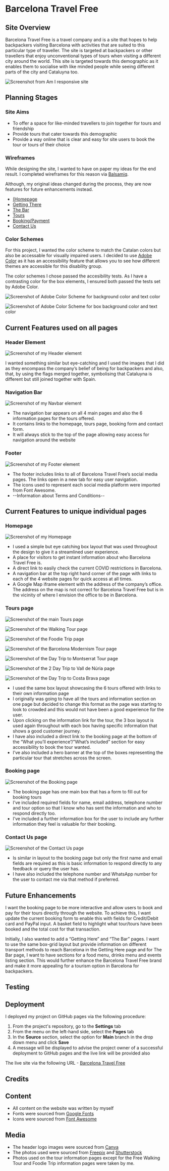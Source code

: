 # Barcelona Travel Free

## Site Overview

Barcelona Travel Free is a travel company and is a site that hopes to help backpackers visiting Barcelona with activities that are suited to this particular type of traveller. The site is targeted at backpackers or other travellers that enjoy unconventional types of tours when visiting a different city around the world. This site is targeted towards this demographic as it enables them to socialise with like minded people while seeing different parts of the city and Cataluyna too.

![Screenshot from Am I responsive site](assets/../docs/screenshots/am-i-responsive.png)

## Planning Stages

### Site Aims

* To offer a space for like-minded travellers to join together for tours and friendship
* Provide tours that cater towards this demographic
* Provide a way online that is clear and easy for site users to book the tour or tours of their choice

### Wireframes

While designing the site, I wanted to have on paper my ideas for the end result. I completed wireframes for this reason via [Balsamiq](https://balsamiq.com/). 

Although, my original ideas changed during the process, they are now features for future enhancements instead.

* [(Homepage](assets/../docs/Wireframes/homepage-wireframe.png)
* [Getting There](assets/../docs/Wireframes/gettingthere-wireframe.png)
* [The Bar](assets/../docs/Wireframes/bar-wireframe.png)
* [Tours](assets/../docs/Wireframes/tours-wireframe.png)
* [Booking/Payment](assets/../docs/Wireframes/booking-wireframe.png)
* [Contact Us](assets/../docs/Wireframes/contact-wireframe.png)

### Color Schemes

For this project, I wanted the color scheme to match the Catalan colors but also be accessable for visually impaired users. I decided to use [Adobe Color](https://color.adobe.com/) as it has an accessibility feature that allows you to see how different themes are accessible for this disability group. 

The color schemes I chose passed the accesibility tests. As I have a contrasting color for the box elements, I ensured both passed the tests set by Adobe Color.

![Screenshot of Adobe Color Scheme for background color and text color](assets/screenshots/../../docs/screenshots/color%20background%20accessability.png)

![Screenshot of Adobe Color Scheme for box background color and text color](assets/screenshots/../../docs/screenshots/color-boxes-accessability.png)

## Current Features used on all pages

### Header Element

![Screenshot of my Header element](assets/../docs/screenshots/header-navbar.png)

I wanted something similar but eye-catching and I used the images that I did as they encompass the company’s belief of being for backpackers and also, that, by using the flags merged together, symbolising that Cataluyna is different but still joined together with Spain. 

### Navigation Bar

![Screenshot of my Navbar element](assets/../docs/screenshots/nav-bar.png)

* The navigation bar appears on all 4 main pages and also the 6 information pages for the tours offered.
* It contains links to the homepage, tours page, booking form and contact form. 
* It will always stick to the top of the page allowing easy access for navigation around the website

### Footer

![Screenshot of my Footer element](assets/../docs/screenshots/footer.png)

* The footer includes links to all of Barcelona Travel Free’s social media pages. The links open in a new tab for easy user navigation.
* The icons used to represent each social media platform were imported from Font Awesome.
* --Information about Terms and Conditions-- 

## Current Features to unique individual pages

### Homepage

![Screenshot of my Homepage](assets/../docs/screenshots/index-page.png)

* I used a simple but eye catching box layout that was used throughout the design to give it a streamlined user experience.
* A place for visitors to get instant information about who Barcelona Travel Free is.
* A direct link to easily check the current COVID restrictions in Barcelona.
* A navigation bar at the top right hand corner of the page with links to each of the 4 website pages for quick access at all times. 
* A Google Map iframe element with the address of the company’s office. The address on the map is not correct for Barcelona Travel Free but is in the vicinity of where I envision the office to be in Barcelona.

### Tours page

![Screenshot of the main Tours page](assets/../docs/screenshots/tours-main.png)

![Screenshot of the Walking Tour page](assets/../docs/screenshots/walking-tour-page.png)

![Screenshot of the Foodie Trip page](assets/../docs/screenshots/foodie-trip-page.png)

![Screenshot of the Barcelona Modernism Tour page](assets/../docs/screenshots/modernism-tour-page.png)

![Screenshot of the Day Trip to Montserrat Tour page](assets/../docs/screenshots/montserrat-tour-page.png)

![Screenshot of the 2 Day Trip to Vall de Núria page](assets/../docs/screenshots/nuria-tour-page.png)

![Screenshot of the Day Trip to Costa Brava page](assets/../docs/screenshots/costabrava-tour-page.png)

* I used the same box layout showcasing the 6 tours offered with links to their own information page
* I originally was going to have all the tours and information section on one page but decided to change this format as the page was starting to look to crowded and this would not have been a good experience for the user.
* Upon clicking on the information link for the tour, the 3 box layout is used again throughout with each box having specific information that shows a good customer journey.
* I have also included a direct link to the booking page at the bottom of the “What you’ll experience”/”What’s included” section for easy accessibility to book the tour wanted.
* I’ve also included a hero banner at the top of the boxes representing the particular tour that stretches across the screen.

### Booking page

![Screenshot of the Booking page](assets/screenshots/../../docs/screenshots/booking-form.png)

* The booking page has one main box that has a form to fill out for booking tours
* I’ve included required fields for name, email address, telephone number and tour option so that I know who has sent the information and who to respond directly too.
* I’ve included a further information box for the user to include any further information they feel is valuable for their booking.

### Contact Us page

![Screenshot of the Contact Us page](assets/../docs/screenshots/contact-page.png)

* Is similar in layout to the booking page but only the first name and email fields are required as this is basic information to respond directly to any feedback or query the user has.
* I have also included the telephone number and WhatsApp number for the user to contact me via that method if preferred. 

## Future Enhancements

I want the booking page to be more interactive and allow users to book and pay for their tours directly through the website. To achieve this, I want update the current booking form to enable this with fields for Credit/Debit card and PayPal input. A basket field to highlight what tour/tours have been booked and the total cost for that transaction.

Initially, I also wanted to add a “Getting Here” and “The Bar” pages. I want to use the same box-grid layout but provide information on different transport methods to reach Barcelona in the Getting Here page and for The Bar page, I want to have sections for a food menu, drinks menu and events listing section. This would further enhance the Barcelona Travel Free brand and make it more appealing for a tourism option in Barcelona for backpackers.

## Testing

## Deployment

I deployed my project on GitHub pages via the following procedure:

1. From the project's repository, go to the **Settings** tab
2. From the menu on the left-hand side, select the **Pages** tab
3. In the **Source** section, select the option for **Main** branch in the drop down menu and click **Save**
4. A message will be displayed to advise the project owner of a successful deployment to GitHub pages and the live link will be provided also

The live site via the following URL - [Barcelona Travel Free](https://justkirst.github.io/barcelona-travel-free/)

## Credits

## Content

* All content on the website was written by myself
* Fonts were sourced from [Google Fonts](https://fonts.google.com/)
* Icons were sourced from [Font Awesome](https://fontawesome.com/icons)

## Media

* The header logo images were sourced from [Canva](https://www.canva.com/en_gb/)
* The photos used were sourced from [Freepix](https://www.freepik.com/) and [Shutterstock](https://www.shutterstock.com/)
* Photos used on the tour information pages except for the Free Walking Tour and Foodie Trip information pages were taken by me.

